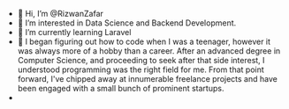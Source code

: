 - 👋 Hi, I’m @RizwanZafar
- 👀 I’m interested in Data Science and Backend Development.
- 🌱 I’m currently learning Laravel
- 💞️ I began figuring out how to code when I was a teenager, however it was always more of a hobby than a career. After an advanced degree in Computer Science, and proceeding to seek after that side interest, I understood programming was the right field for me. From that point forward, I've chipped away at innumerable freelance projects and have been engaged with a small bunch of prominent startups.
- 

<!---

--->
